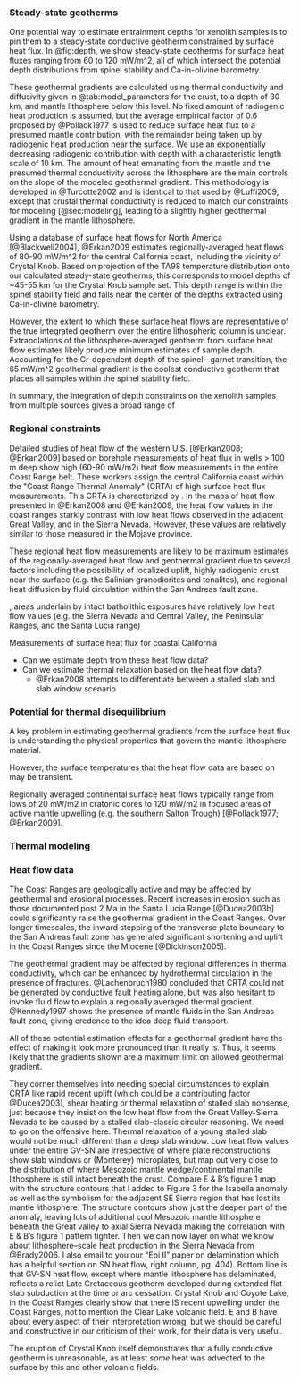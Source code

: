 ### Steady-state geotherms

One potential way to estimate entrainment depths for xenolith samples is to pin
them to a steady-state conductive geotherm constrained by surface heat flux. In
@fig:depth, we show steady-state geotherms for surface heat fluxes ranging from
60 to 120 mW/m^2, all of which intersect the potential depth distributions from
spinel stability and Ca-in-olivine barometry.

These geothermal gradients are calculated using thermal conductivity and
diffusivity given in @tab:model_parameters for the crust, to a depth of
30 km, and mantle lithosphere below this level.
No fixed amount of radiogenic heat production is assumed, but the average empirical
factor of 0.6 proposed by @Pollack1977 is used to
reduce surface heat flux to a presumed mantle contribution, with
the remainder being taken up by radiogenic heat production near the surface.
We use an
exponentially decreasing radiogenic contribution with depth
with a characteristic length scale of 10 km.
The amount of heat emanating from the mantle and the presumed thermal conductivity
across the lithosphere are the main
controls on the slope of the modeled geothermal
gradient. This methodology is developed in @Turcotte2002 and is
identical to that used by @Luffi2009, except that crustal
thermal conductivity is reduced to match our
constraints for modeling [@sec:modeling],
leading to a slightly higher geothermal gradient in the mantle
lithosphere.

Using a database of surface heat flows for North America
[@Blackwell2004], @Erkan2009 estimates regionally-averaged heat flows of 80-90 mW/m^2 for the
central California coast, including the vicinity of Crystal Knob. Based on projection of
the TA98 temperature distribution onto our calculated steady-state geotherms,
this corresponds to model depths of ~45-55 km for the Crystal Knob sample set.
This depth range is within the spinel stability field and falls near the center
of the depths extracted using Ca-in-olivine barometry.

However, the extent to which these surface heat flows are representative of the
true integrated geotherm over the entire lithospheric column is unclear.
Extrapolations of the lithosphere-averaged geotherm
from surface heat flow estimates likely produce minimum estimates of sample depth.
Accounting for the Cr-dependent
depth of the spinel--garnet transition, the 65 mW/m^2 geothermal gradient is
the coolest conductive geotherm that places all samples within the spinel
stability field.

In summary, the integration of depth constraints on the xenolith samples from multiple
sources gives a broad range of 

### Regional constraints



Detailed studies of heat flow of the western U.S. [@Erkan2008; @Erkan2009]
based on borehole measurements of heat flux in wells > 100 m deep
show high (60-90 mW/m2) heat flow measurements in the entire Coast Range belt.
These workers assign the central California coast within the "Coast Range Thermal Anomaly"
(CRTA) of high surface heat flux measurements. This CRTA is characterized by
.
In the maps of heat flow presented in @Erkan2008 and @Erkan2009,
the heat flow values in the coast ranges starkly contrast
with low heat flows observed in the adjacent Great Valley,
and in the Sierra Nevada. However, these values are relatively
similar to those measured in the Mojave province.


These regional heat flow
measurements are likely to be maximum estimates of the regionally-averaged heat
flow and geothermal gradient due to several factors including the possibility
of localized uplift, highly radiogenic crust near the surface (e.g. the
Salinian granodiorites and tonalites), and regional heat diffusion by fluid
circulation within the San Andreas fault zone.

, areas
underlain by intact batholithic exposures have relatively
low heat flow values (e.g. the Sierra Nevada and Central Valley,
the Peninsular Ranges, and the Santa Lucia range)

Measurements of surface heat flux for coastal California

- Can we estimate depth from these heat flow data?
- Can we estimate thermal relaxation based on the heat flow data?
  - @Erkan2008 attempts to differentiate between a stalled slab
    and slab window scenario

### Potential for thermal disequilibrium

A key problem in estimating
geothermal gradients from the surface heat flux is understanding the
physical properties that govern the mantle lithosphere material.

However, the surface temperatures that the heat flow
data are based on may be transient.

Regionally averaged continental surface heat flows typically range from
lows of 20 mW/m2 in cratonic cores to 120 mW/m2 in focused areas of
active mantle upwelling (e.g. the southern Salton Trough)
[@Pollack1977; @Erkan2009].

### Thermal modeling

<!-- could go into things here but may get into this later -->

### Heat flow data

The Coast Ranges are geologically active and may be affected by
geothermal and erosional processes. Recent increases in erosion such as
those documented post 2 Ma in the Santa Lucia Range [@Ducea2003b]
could significantly raise the geothermal gradient in the Coast Ranges.
Over longer timescales, the inward stepping of the transverse plate
boundary to the San Andreas fault zone has generated significant
shortening and uplift in the Coast Ranges since the Miocene
[@Dickinson2005].

The geothermal gradient may be affected by regional differences in
thermal conductivity, which can be enhanced by hydrothermal circulation
in the presence of fractures.
@Lachenbruch1980 concluded that CRTA could not be generated by
conductive fault heating alone, but was also hesitant to invoke fluid
flow to explain a regionally averaged thermal gradient.
@Kennedy1997 shows the presence of mantle fluids in the San Andreas
fault zone, giving credence to the idea deep fluid transport.

All of these potential estimation effects for a geothermal gradient have
the effect of making it look more pronounced than it really is. Thus, it
seems likely that the gradients shown are a maximum limit on allowed
geothermal gradient.

<!-- (somewhere near the beginning of this section we need a very explicit
statement of what the heat flow data are, what the anomalies are, what
is CRTA, and how these data have been interpreted-remember, very few of
our readers will be familiar with these data, and potentially our most
critical reviewers will be very familiar with these data, and their
current interpretation. Here is a comment on Erkan and Blackwell that we
should incorporate into our qualitative analysis, I leave it to you to
fit it into this section in your logical progression, and wording: -->

They corner themselves into needing special circumstances to explain
CRTA like rapid recent uplift (which could be a contributing
factor @Ducea2003), shear heating or thermal
relaxation of stalled slab nonsense, just because they insist on the low
heat flow from the Great Valley-Sierra Nevada to be caused by a stalled
slab-classic circular reasoning. We need to go on the offensive here.
Thermal relaxation of a young stalled slab would not be much
different than a deep slab window. Low heat flow values under the entire
GV-SN are irrespective of where plate reconstructions show slab windows
or (Monterey) microplates, but map out very close to the distribution of
where Mesozoic mantle wedge/continental mantle lithosphere is still
intact beneath the crust. Compare E & B’s figure 1 map with the
structure contours that I added to Figure 3 for the Isabella anomaly as
well as the symbolism for the adjacent SE Sierra region that has lost
its mantle lithosphere. The structure contours show just the deeper part
of the anomaly, leaving lots of additional cool Mesozoic mantle
lithosphere beneath the Great valley to axial Sierra Nevada making the
correlation with E & B’s figure 1 pattern tighter. Then we can now layer
on what we know about lithosphere–scale heat production in the Sierra
Nevada from @Brady2006. I also email to you our “Epi II” paper on delamination which
has a helpful section on SN heat flow, right column, pg. 404). Bottom
line is that GV-SN heat flow, except where mantle lithosphere has
delaminated, reflects a relict Late Cretaceous geotherm developed during
extended flat slab subduction at the time or arc cessation. Crystal Knob
and Coyote Lake, in the Coast Ranges clearly show that there IS recent
upwelling under the Coast Ranges, not to mention the Clear Lake volcanic
field. E and B have about every aspect of their interpretation wrong,
but we should be careful and constructive in our criticism of their
work, for their data is very useful.

The eruption of Crystal Knob itself demonstrates that a fully conductive
geotherm is unreasonable, as at least *some* heat was advected to the
surface by this and other volcanic fields.

